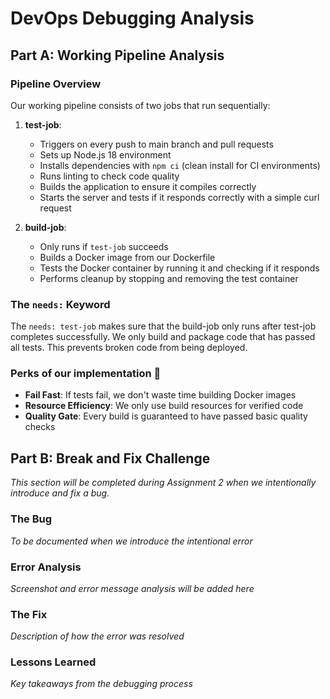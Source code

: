 # DevOps Debugging Analysis

## Part A: Working Pipeline Analysis

### Pipeline Overview

Our working pipeline consists of two jobs that run sequentially:

1. **test-job**:

   - Triggers on every push to main branch and pull requests
   - Sets up Node.js 18 environment
   - Installs dependencies with `npm ci` (clean install for CI environments)
   - Runs linting to check code quality
   - Builds the application to ensure it compiles correctly
   - Starts the server and tests if it responds correctly with a simple curl request

2. **build-job**:
   - Only runs if `test-job` succeeds
   - Builds a Docker image from our Dockerfile
   - Tests the Docker container by running it and checking if it responds
   - Performs cleanup by stopping and removing the test container

### The `needs:` Keyword

The `needs: test-job` makes sure that the build-job only runs after test-job completes successfully. We only build and package code that has passed all tests. This prevents broken code from being deployed.

### Perks of our implementation 🥰

- **Fail Fast**: If tests fail, we don't waste time building Docker images
- **Resource Efficiency**: We only use build resources for verified code
- **Quality Gate**: Every build is guaranteed to have passed basic quality checks

## Part B: Break and Fix Challenge

_This section will be completed during Assignment 2 when we intentionally introduce and fix a bug._

### The Bug

_To be documented when we introduce the intentional error_

### Error Analysis

_Screenshot and error message analysis will be added here_

### The Fix

_Description of how the error was resolved_

### Lessons Learned

_Key takeaways from the debugging process_
